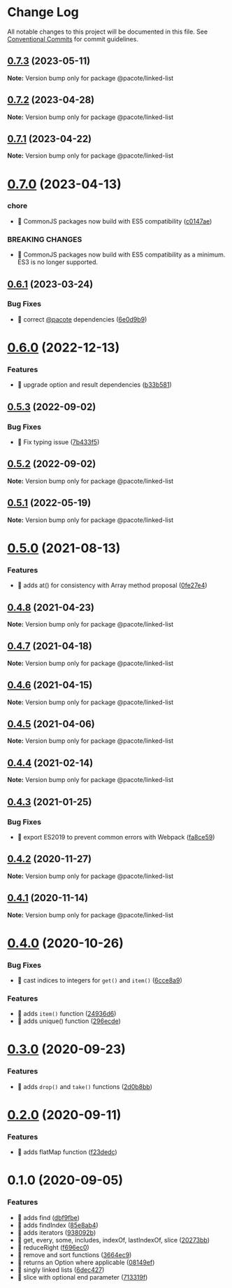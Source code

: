 # Change Log

All notable changes to this project will be documented in this file.
See [Conventional Commits](https://conventionalcommits.org) for commit guidelines.

## [0.7.3](https://github.com/PacoteJS/pacote/compare/@pacote/linked-list@0.7.2...@pacote/linked-list@0.7.3) (2023-05-11)

**Note:** Version bump only for package @pacote/linked-list

## [0.7.2](https://github.com/PacoteJS/pacote/compare/@pacote/linked-list@0.7.1...@pacote/linked-list@0.7.2) (2023-04-28)

**Note:** Version bump only for package @pacote/linked-list

## [0.7.1](https://github.com/PacoteJS/pacote/compare/@pacote/linked-list@0.7.0...@pacote/linked-list@0.7.1) (2023-04-22)

**Note:** Version bump only for package @pacote/linked-list

# [0.7.0](https://github.com/PacoteJS/pacote/compare/@pacote/linked-list@0.6.1...@pacote/linked-list@0.7.0) (2023-04-13)

### chore

- 🤖 CommonJS packages now build with ES5 compatibility ([c0147ae](https://github.com/PacoteJS/pacote/commit/c0147aeffb81322ea59174a3961b10cfb3bf81e5))

### BREAKING CHANGES

- 🧨 CommonJS packages now build with ES5 compatibility as a minimum. ES3 is
  no longer supported.

## [0.6.1](https://github.com/PacoteJS/pacote/compare/@pacote/linked-list@0.6.0...@pacote/linked-list@0.6.1) (2023-03-24)

### Bug Fixes

- 🐛 correct [@pacote](https://github.com/pacote) dependencies ([6e0d9b9](https://github.com/PacoteJS/pacote/commit/6e0d9b92bd30b6a5dacb79173787904d621706d0))

# [0.6.0](https://github.com/PacoteJS/pacote/compare/@pacote/linked-list@0.5.3...@pacote/linked-list@0.6.0) (2022-12-13)

### Features

- 🎸 upgrade option and result dependencies ([b33b581](https://github.com/PacoteJS/pacote/commit/b33b581943a00fe9c800b3177e9496360d27b244))

## [0.5.3](https://github.com/PacoteJS/pacote/compare/@pacote/linked-list@0.5.2...@pacote/linked-list@0.5.3) (2022-09-02)

### Bug Fixes

- 🐛 Fix typing issue ([7b433f5](https://github.com/PacoteJS/pacote/commit/7b433f5a50bc9462f13db945e7a458af76eeadd2))

## [0.5.2](https://github.com/PacoteJS/pacote/compare/@pacote/linked-list@0.5.1...@pacote/linked-list@0.5.2) (2022-09-02)

**Note:** Version bump only for package @pacote/linked-list

## [0.5.1](https://github.com/PacoteJS/pacote/compare/@pacote/linked-list@0.5.0...@pacote/linked-list@0.5.1) (2022-05-19)

**Note:** Version bump only for package @pacote/linked-list

# [0.5.0](https://github.com/PacoteJS/pacote/compare/@pacote/linked-list@0.4.8...@pacote/linked-list@0.5.0) (2021-08-13)

### Features

- 🎸 adds at() for consistency with Array method proposal ([0fe27e4](https://github.com/PacoteJS/pacote/commit/0fe27e4b17e23bbcf43afff7c2a50a1d82af7166))

## [0.4.8](https://github.com/PacoteJS/pacote/compare/@pacote/linked-list@0.4.7...@pacote/linked-list@0.4.8) (2021-04-23)

**Note:** Version bump only for package @pacote/linked-list

## [0.4.7](https://github.com/PacoteJS/pacote/compare/@pacote/linked-list@0.4.6...@pacote/linked-list@0.4.7) (2021-04-18)

**Note:** Version bump only for package @pacote/linked-list

## [0.4.6](https://github.com/PacoteJS/pacote/compare/@pacote/linked-list@0.4.5...@pacote/linked-list@0.4.6) (2021-04-15)

**Note:** Version bump only for package @pacote/linked-list

## [0.4.5](https://github.com/PacoteJS/pacote/compare/@pacote/linked-list@0.4.4...@pacote/linked-list@0.4.5) (2021-04-06)

**Note:** Version bump only for package @pacote/linked-list

## [0.4.4](https://github.com/PacoteJS/pacote/compare/@pacote/linked-list@0.4.3...@pacote/linked-list@0.4.4) (2021-02-14)

**Note:** Version bump only for package @pacote/linked-list

## [0.4.3](https://github.com/PacoteJS/pacote/compare/@pacote/linked-list@0.4.2...@pacote/linked-list@0.4.3) (2021-01-25)

### Bug Fixes

- 🐛 export ES2019 to prevent common errors with Webpack ([fa8ce59](https://github.com/PacoteJS/pacote/commit/fa8ce59f925e1c888f9727291612490b30dd5842))

## [0.4.2](https://github.com/PacoteJS/pacote/compare/@pacote/linked-list@0.4.1...@pacote/linked-list@0.4.2) (2020-11-27)

**Note:** Version bump only for package @pacote/linked-list

## [0.4.1](https://github.com/PacoteJS/pacote/compare/@pacote/linked-list@0.4.0...@pacote/linked-list@0.4.1) (2020-11-14)

**Note:** Version bump only for package @pacote/linked-list

# [0.4.0](https://github.com/PacoteJS/pacote/compare/@pacote/linked-list@0.3.0...@pacote/linked-list@0.4.0) (2020-10-26)

### Bug Fixes

- 🐛 cast indices to integers for `get()` and `item()` ([6cce8a9](https://github.com/PacoteJS/pacote/commit/6cce8a9f7009485a165abffa83481386590097f3))

### Features

- 🎸 adds `item()` function ([24936d6](https://github.com/PacoteJS/pacote/commit/24936d6d1f72ded81ddb65d9eb57d7682640a202))
- 🎸 adds unique() function ([296ecde](https://github.com/PacoteJS/pacote/commit/296ecde9913dfef03b22300cffab407c12ac52be))

# [0.3.0](https://github.com/PacoteJS/pacote/compare/@pacote/linked-list@0.2.0...@pacote/linked-list@0.3.0) (2020-09-23)

### Features

- 🎸 adds `drop()` and `take()` functions ([2d0b8bb](https://github.com/PacoteJS/pacote/commit/2d0b8bb01992f713a2a52b412481e96ac0dd7585))

# [0.2.0](https://github.com/PacoteJS/pacote/compare/@pacote/linked-list@0.1.0...@pacote/linked-list@0.2.0) (2020-09-11)

### Features

- 🎸 adds flatMap function ([f23dedc](https://github.com/PacoteJS/pacote/commit/f23dedce0952205cdd1cbb7d5bdc4561be379c37))

# 0.1.0 (2020-09-05)

### Features

- 🎸 adds find ([dbf9fbe](https://github.com/PacoteJS/pacote/commit/dbf9fbeac360b0d277bf2b54ecc2a61def665765))
- 🎸 adds findIndex ([85e8ab4](https://github.com/PacoteJS/pacote/commit/85e8ab445aabc2ec4913e80e353d33ff106750d6))
- 🎸 adds iterators ([938092b](https://github.com/PacoteJS/pacote/commit/938092ba3e3955c1885119ec7b5e0df44474d5e1))
- 🎸 get, every, some, includes, indexOf, lastIndexOf, slice ([20273bb](https://github.com/PacoteJS/pacote/commit/20273bb3f06d42e6915854add5cb4acac2bbd01c))
- 🎸 reduceRight ([f696ec0](https://github.com/PacoteJS/pacote/commit/f696ec010a9567baac4cab9da2087fbb01956875))
- 🎸 remove and sort functions ([3664ec9](https://github.com/PacoteJS/pacote/commit/3664ec979c7b0267622113fb54b71e3a6c4d54ee))
- 🎸 returns an Option where applicable ([08149ef](https://github.com/PacoteJS/pacote/commit/08149efa03f10353b6c0a3f1101cddb147d830f7))
- 🎸 singly linked lists ([6dec427](https://github.com/PacoteJS/pacote/commit/6dec4272e76410cfd9dbf14f0492189eefe682be))
- 🎸 slice with optional end parameter ([713319f](https://github.com/PacoteJS/pacote/commit/713319f28f13cdc75cd4476a97d16b8623295409))

